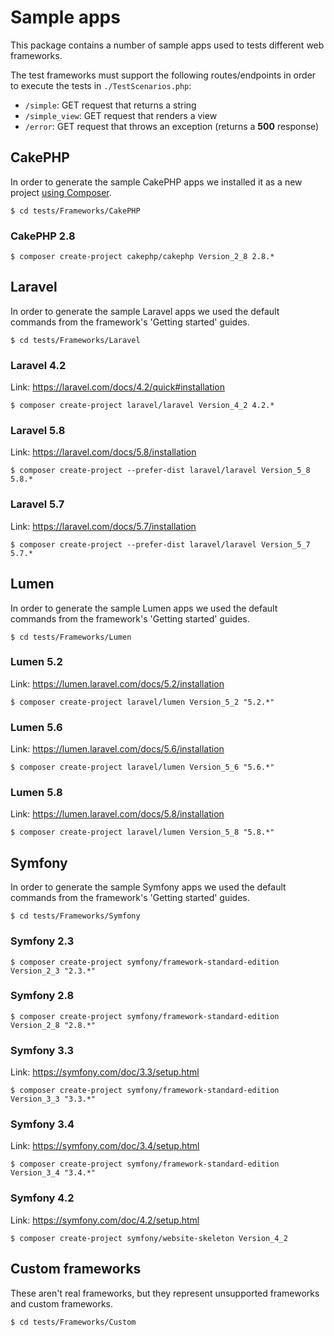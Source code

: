 # Sample apps

This package contains a number of sample apps used to tests different web frameworks.

The test frameworks must support the following routes/endpoints in order to execute the tests in `./TestScenarios.php`:

* `/simple`: GET request that returns a string
* `/simple_view`: GET request that renders a view
* `/error`: GET request that throws an exception (returns a **500** response)

## CakePHP

In order to generate the sample CakePHP apps we installed it as a new project [using Composer](https://packagist.org/packages/cakephp/cakephp).

    $ cd tests/Frameworks/CakePHP

### CakePHP 2.8

    $ composer create-project cakephp/cakephp Version_2_8 2.8.*

## Laravel

In order to generate the sample Laravel apps we used the default commands from the framework's 'Getting started' guides.

    $ cd tests/Frameworks/Laravel

### Laravel 4.2

Link: https://laravel.com/docs/4.2/quick#installation

    $ composer create-project laravel/laravel Version_4_2 4.2.*

### Laravel 5.8

Link: https://laravel.com/docs/5.8/installation

    $ composer create-project --prefer-dist laravel/laravel Version_5_8 5.8.*

### Laravel 5.7

Link: https://laravel.com/docs/5.7/installation

    $ composer create-project --prefer-dist laravel/laravel Version_5_7 5.7.*

## Lumen

In order to generate the sample Lumen apps we used the default commands from the framework's 'Getting started' guides.

    $ cd tests/Frameworks/Lumen

### Lumen 5.2

Link: https://lumen.laravel.com/docs/5.2/installation

    $ composer create-project laravel/lumen Version_5_2 "5.2.*"

### Lumen 5.6

Link: https://lumen.laravel.com/docs/5.6/installation

    $ composer create-project laravel/lumen Version_5_6 "5.6.*"

### Lumen 5.8

Link: https://lumen.laravel.com/docs/5.8/installation

    $ composer create-project laravel/lumen Version_5_8 "5.8.*"

## Symfony

In order to generate the sample Symfony apps we used the default commands from the framework's 'Getting started' guides.

    $ cd tests/Frameworks/Symfony

### Symfony 2.3

    $ composer create-project symfony/framework-standard-edition Version_2_3 "2.3.*"

### Symfony 2.8

    $ composer create-project symfony/framework-standard-edition Version_2_8 "2.8.*"

### Symfony 3.3

Link: https://symfony.com/doc/3.3/setup.html

    $ composer create-project symfony/framework-standard-edition Version_3_3 "3.3.*"

### Symfony 3.4

Link: https://symfony.com/doc/3.4/setup.html

    $ composer create-project symfony/framework-standard-edition Version_3_4 "3.4.*"

### Symfony 4.2

Link: https://symfony.com/doc/4.2/setup.html

    $ composer create-project symfony/website-skeleton Version_4_2

## Custom frameworks

These aren't real frameworks, but they represent unsupported frameworks and custom frameworks.

    $ cd tests/Frameworks/Custom

